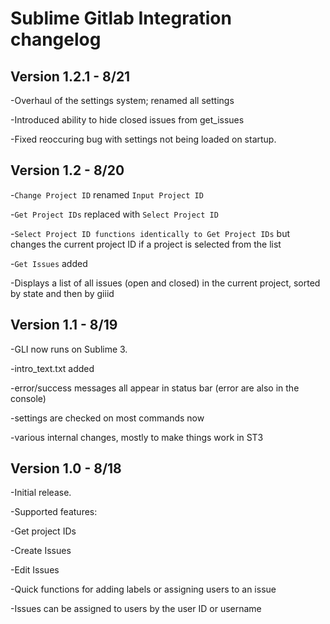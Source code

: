 Sublime Gitlab Integration changelog
====================================

Version 1.2.1 - 8/21
------------------------------------
-Overhaul of the settings system; renamed all settings

-Introduced ability to hide closed issues from get_issues

-Fixed reoccuring bug with settings not being loaded on startup.

Version 1.2 - 8/20
------------------------------------
-`Change Project ID` renamed `Input Project ID`

-`Get Project IDs` replaced with `Select Project ID`

  -`Select Project ID functions identically to Get Project IDs` but changes the current project ID if a project is selected from the list

-`Get Issues` added

  -Displays a list of all issues (open and closed) in the current project, sorted by state and then by giiid

Version 1.1 - 8/19
------------------------------------
-GLI now runs on Sublime 3.

-intro_text.txt added

-error/success messages all appear in status bar (error are also in the console)

-settings are checked on most commands now

-various internal changes, mostly to make things work in ST3

Version 1.0 - 8/18
------------------------------------
-Initial release. 

-Supported features:

  -Get project IDs

  -Create Issues

  -Edit Issues

  -Quick functions for adding labels or assigning users to an issue
  
  -Issues can be assigned to users by the user ID or username
